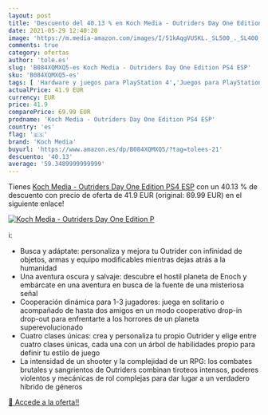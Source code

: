 ```yaml
---
layout: post
title: 'Descuento del 40.13 % en Koch Media - Outriders Day One Edition P'
date: 2021-05-29 12:40:20
image: 'https://m.media-amazon.com/images/I/51kAqgVUSKL._SL500_._SL400_.jpg'
comments: true
category: ofertas
author: 'tole.es'
slug: 'B084XQMXQ5-es Koch Media - Outriders Day One Edition PS4 ESP'
sku: 'B084XQMXQ5-es'
tags: [ 'Hardware y juegos para PlayStation 4','Juegos para PlayStation 4','Videojuegos','koch media','ps4', ]
actualPrice: 41.9 EUR
currency: EUR
price: 41.9
comparePrice: 69.99 EUR
prodname: 'Koch Media - Outriders Day One Edition PS4 ESP'
country: 'es'
flag: '🇪🇸'
brand: 'Koch Media'
buyurl: 'https://www.amazon.es/dp/B084XQMXQ5/?tag=tolees-21'
descuento: '40.13'
average: '59.3489999999999'
---
```


Tienes [Koch Media - Outriders Day One Edition PS4 ESP](https://www.amazon.es/dp/B084XQMXQ5/?tag=tolees-21) con un 40.13 % de descuento con precio de oferta de 41.9 EUR (original: 69.99 EUR) en el siguiente enlace!

[![Koch Media - Outriders Day One Edition P](https://m.media-amazon.com/images/I/51kAqgVUSKL._SL500_._SL400_.jpg)](https://www.amazon.es/dp/B084XQMXQ5/?tag=tolees-21)

ℹ️:

- Busca y adáptate: personaliza y mejora tu Outrider con infinidad de objetos, armas y equipo modificables mientras dejas atrás a la humanidad
- Una aventura oscura y salvaje: descubre el hostil planeta de Enoch y embárcate en una aventura en busca de la fuente de una misteriosa señal
- Cooperación dinámica para 1-3 jugadores: juega en solitario o acompañado de hasta dos amigos en un modo cooperativo drop-in drop-out para enfrentarte a los horrores de un planeta superevolucionado
- Cuatro clases únicas: crea y personaliza tu propio Outrider y elige entre cuatro clases únicas, cada una con un árbol de habilidades propio para definir tu estilo de juego
- La intensidad de un shooter y la complejidad de un RPG: los combates brutales y sangrientos de Outriders combinan tiroteos intensos, poderes violentos y mecánicas de rol complejas para dar lugar a un verdadero híbrido de géneros

[🛒 Accede a la oferta!!](https://www.amazon.es/dp/B084XQMXQ5/?tag=tolees-21)
